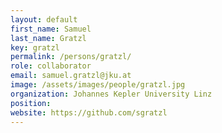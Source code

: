 ```yaml
---
layout: default
first_name: Samuel
last_name: Gratzl
key: gratzl
permalink: /persons/gratzl/
role: collaborator
email: samuel.gratzl@jku.at
image: /assets/images/people/gratzl.jpg
organization: Johannes Kepler University Linz
position:
website: https://github.com/sgratzl
---
```

